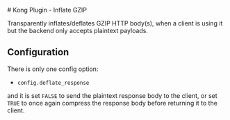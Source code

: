 # Kong Plugin - Inflate GZIP

Transparently inflates/deflates GZIP HTTP body(s), when a client is using it but the backend only accepts plaintext payloads.

## Configuration

There is only one config option:

* `config.deflate_response`

and it is set `FALSE` to send the plaintext response body to the client, or set `TRUE` to once again compress the response body
before returning it to the client.